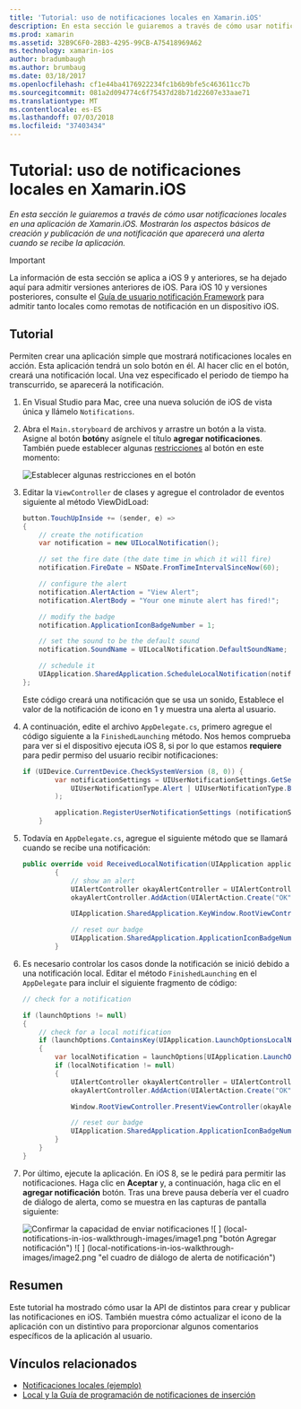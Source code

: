 ```yaml
---
title: 'Tutorial: uso de notificaciones locales en Xamarin.iOS'
description: En esta sección le guiaremos a través de cómo usar notificaciones locales en una aplicación de Xamarin.iOS. Mostrarán los aspectos básicos de creación y publicación de una notificación que aparecerá una alerta cuando se recibe la aplicación.
ms.prod: xamarin
ms.assetid: 32B9C6F0-2BB3-4295-99CB-A75418969A62
ms.technology: xamarin-ios
author: bradumbaugh
ms.author: brumbaug
ms.date: 03/18/2017
ms.openlocfilehash: cf1e44ba4176922234fc1b6b9bfe5c463611cc7b
ms.sourcegitcommit: 081a2d094774c6f75437d28b71d22607e33aae71
ms.translationtype: MT
ms.contentlocale: es-ES
ms.lasthandoff: 07/03/2018
ms.locfileid: "37403434"
---
```

# <a name="walkthrough---using-local-notifications-in-xamarinios"></a>Tutorial: uso de notificaciones locales en Xamarin.iOS

_En esta sección le guiaremos a través de cómo usar notificaciones locales en una aplicación de Xamarin.iOS. Mostrarán los aspectos básicos de creación y publicación de una notificación que aparecerá una alerta cuando se recibe la aplicación._

> [!IMPORTANT]
> La información de esta sección se aplica a iOS 9 y anteriores, se ha dejado aquí para admitir versiones anteriores de iOS. Para iOS 10 y versiones posteriores, consulte el [Guía de usuario notificación Framework](~/ios/platform/user-notifications/index.md) para admitir tanto locales como remotas de notificación en un dispositivo iOS.

## <a name="walkthrough"></a>Tutorial

Permiten crear una aplicación simple que mostrará notificaciones locales en acción. Esta aplicación tendrá un solo botón en él. Al hacer clic en el botón, creará una notificación local. Una vez especificado el periodo de tiempo ha transcurrido, se aparecerá la notificación.


1. En Visual Studio para Mac, cree una nueva solución de iOS de vista única y llámelo `Notifications`.
1. Abra el `Main.storyboard` de archivos y arrastre un botón a la vista. Asigne al botón **botón**y asígnele el título **agregar notificaciones**. También puede establecer algunas [restricciones](~/ios/user-interface/designer/designer-auto-layout.md) al botón en este momento: 

    ![](local-notifications-in-ios-walkthrough-images/image3.png "Establecer algunas restricciones en el botón")
1. Editar la `ViewController` de clases y agregue el controlador de eventos siguiente al método ViewDidLoad:

    ```csharp
    button.TouchUpInside += (sender, e) =>
    {
        // create the notification
        var notification = new UILocalNotification();

        // set the fire date (the date time in which it will fire)
        notification.FireDate = NSDate.FromTimeIntervalSinceNow(60);

        // configure the alert
        notification.AlertAction = "View Alert";
        notification.AlertBody = "Your one minute alert has fired!";

        // modify the badge
        notification.ApplicationIconBadgeNumber = 1;

        // set the sound to be the default sound
        notification.SoundName = UILocalNotification.DefaultSoundName;

        // schedule it
        UIApplication.SharedApplication.ScheduleLocalNotification(notification);
    };
    ```

    Este código creará una notificación que se usa un sonido, Establece el valor de la notificación de icono en 1 y muestra una alerta al usuario.

1. A continuación, edite el archivo `AppDelegate.cs`, primero agregue el código siguiente a la `FinishedLaunching` método. Nos hemos comprueba para ver si el dispositivo ejecuta iOS 8, si por lo que estamos **requiere** para pedir permiso del usuario recibir notificaciones:

    ```csharp
    if (UIDevice.CurrentDevice.CheckSystemVersion (8, 0)) {
            var notificationSettings = UIUserNotificationSettings.GetSettingsForTypes (
                UIUserNotificationType.Alert | UIUserNotificationType.Badge | UIUserNotificationType.Sound, null
            );

            application.RegisterUserNotificationSettings (notificationSettings);
        }
    ```

1. Todavía en `AppDelegate.cs`, agregue el siguiente método que se llamará cuando se recibe una notificación:

    ```csharp
    public override void ReceivedLocalNotification(UIApplication application, UILocalNotification notification)
            {
                // show an alert
                UIAlertController okayAlertController = UIAlertController.Create(notification.AlertAction, notification.AlertBody, UIAlertControllerStyle.Alert);
                okayAlertController.AddAction(UIAlertAction.Create("OK", UIAlertActionStyle.Default, null));

                UIApplication.SharedApplication.KeyWindow.RootViewController.PresentViewController(okayAlertController, true, null);

                // reset our badge
                UIApplication.SharedApplication.ApplicationIconBadgeNumber = 0;
            }

    ```

1. Es necesario controlar los casos donde la notificación se inició debido a una notificación local. Editar el método `FinishedLaunching` en el `AppDelegate` para incluir el siguiente fragmento de código:


    ```csharp
    // check for a notification

    if (launchOptions != null)
    {
        // check for a local notification
        if (launchOptions.ContainsKey(UIApplication.LaunchOptionsLocalNotificationKey))
        {
            var localNotification = launchOptions[UIApplication.LaunchOptionsLocalNotificationKey] as UILocalNotification;
            if (localNotification != null)
            {
                UIAlertController okayAlertController = UIAlertController.Create(localNotification.AlertAction, localNotification.AlertBody, UIAlertControllerStyle.Alert);
                okayAlertController.AddAction(UIAlertAction.Create("OK", UIAlertActionStyle.Default, null));

                Window.RootViewController.PresentViewController(okayAlertController, true, null);

                // reset our badge
                UIApplication.SharedApplication.ApplicationIconBadgeNumber = 0;
            }
        }
    }

    ```

1. Por último, ejecute la aplicación. En iOS 8, se le pedirá para permitir las notificaciones. Haga clic en **Aceptar** y, a continuación, haga clic en el **agregar notificación** botón. Tras una breve pausa debería ver el cuadro de diálogo de alerta, como se muestra en las capturas de pantalla siguiente:

    ![](local-notifications-in-ios-walkthrough-images/image0.png "Confirmar la capacidad de enviar notificaciones") ![ ] (local-notifications-in-ios-walkthrough-images/image1.png "botón Agregar notificación") ![ ] (local-notifications-in-ios-walkthrough-images/image2.png "el cuadro de diálogo de alerta de notificación")

## <a name="summary"></a>Resumen

Este tutorial ha mostrado cómo usar la API de distintos para crear y publicar las notificaciones en iOS. También muestra cómo actualizar el icono de la aplicación con un distintivo para proporcionar algunos comentarios específicos de la aplicación al usuario.


## <a name="related-links"></a>Vínculos relacionados

- [Notificaciones locales (ejemplo)](https://developer.xamarin.com/samples/monotouch/LocalNotifications)
- [Local y la Guía de programación de notificaciones de inserción](https://developer.apple.com/library/prerelease/content/documentation/NetworkingInternet/Conceptual/RemoteNotificationsPG/)
